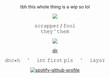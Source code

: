 </div> <div align="center"> tbh this whole thing is a wip so lol

 ![](https://file.garden/ZykWd5jJbymhWT_n/Untitled128_20250803050732.png)
</div> <div align="center"> 𝚜𝚌𝚛𝚊𝚙𝚙𝚎𝚛 / 𝚏𝚘𝚘𝚕
</div> <div align="center"> 𝚝𝚑𝚎𝚢 ' 𝚝𝚑𝚎𝚖
   
![](https://komarev.com/ghpvc/?username=towerworld&style=plastic&color=97A4B8&label=Scouts)
                 
 [dir](https://guns.lol/towerworld)               
</div> <div align="center"> 𝚍𝚗𝚌+𝚑 ⠀⠀'  ⠀⠀𝚒𝚗𝚝 𝚏𝚒𝚛𝚜𝚝 𝚙𝚕𝚜  ⠀⠀'  ⠀⠀𝚒𝚊𝚢𝚘𝚛
                                                                                                                                                       


[![spotify-github-profile](https://spotify-github-profile.kittinanx.com/api/view?uid=31wcfyhldtaythgl5sgvcjouezne&cover_image=true&theme=novatorem&show_offline=false&background_color=ffac80&interchange=false&bar_color=e17e2d&bar_color_cover=false)](https://github.com/kittinan/spotify-github-profile)
